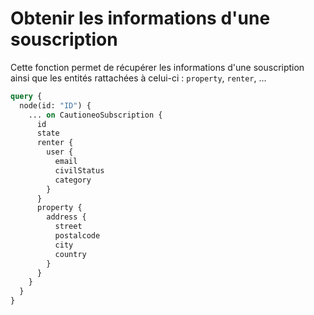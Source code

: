 # Obtenir les informations d'une souscription

Cette fonction permet de récupérer les informations d'une souscription ainsi que les entités rattachées à celui-ci : `property`, `renter`, ...

```graphql
query {
  node(id: "ID") {
    ... on CautioneoSubscription {
      id
      state
      renter {
        user {
          email
          civilStatus
          category
        }
      }
      property {
        address {
          street
          postalcode
          city
          country
        }
      }
    }
  }
}
```
